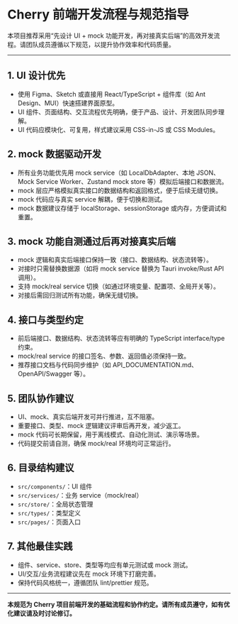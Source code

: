 # Cherry 前端开发流程与规范指导

本项目推荐采用“先设计 UI + mock 功能开发，再对接真实后端”的高效开发流程。请团队成员遵循以下规范，以提升协作效率和代码质量。

---

## 1. UI 设计优先
- 使用 Figma、Sketch 或直接用 React/TypeScript + 组件库（如 Ant Design、MUI）快速搭建界面原型。
- UI 组件、页面结构、交互流程优先明确，便于产品、设计、开发团队同步理解。
- UI 代码应模块化、可复用，样式建议采用 CSS-in-JS 或 CSS Modules。

## 2. mock 数据驱动开发
- 所有业务功能优先用 mock service（如 LocalDbAdapter、本地 JSON、Mock Service Worker、Zustand mock store 等）模拟后端接口和数据流。
- mock 层应严格模拟真实接口的数据结构和返回格式，便于后续无缝切换。
- mock 代码应与真实 service 解耦，便于切换和测试。
- mock 数据建议存储于 localStorage、sessionStorage 或内存，方便调试和重置。

## 3. mock 功能自测通过后再对接真实后端
- mock 逻辑和真实后端接口保持一致（接口、数据结构、状态流转等）。
- 对接时只需替换数据源（如将 mock service 替换为 Tauri invoke/Rust API 调用）。
- 支持 mock/real service 切换（如通过环境变量、配置项、全局开关等）。
- 对接后需回归测试所有功能，确保无缝切换。

## 4. 接口与类型约定
- 前后端接口、数据结构、状态流转等应有明确的 TypeScript interface/type 约束。
- mock/real service 的接口签名、参数、返回值必须保持一致。
- 推荐接口文档与代码同步维护（如 API_DOCUMENTATION.md、OpenAPI/Swagger 等）。

## 5. 团队协作建议
- UI、mock、真实后端开发可并行推进，互不阻塞。
- 重要接口、类型、mock 逻辑建议评审后再开发，减少返工。
- mock 代码可长期保留，用于离线模式、自动化测试、演示等场景。
- 代码提交前请自测，确保 mock/real 环境均可正常运行。

## 6. 目录结构建议
- `src/components/`：UI 组件
- `src/services/`：业务 service（mock/real）
- `src/store/`：全局状态管理
- `src/types/`：类型定义
- `src/pages/`：页面入口

## 7. 其他最佳实践
- 组件、service、store、类型等均应有单元测试或 mock 测试。
- UI/交互/业务流程建议先在 mock 环境下打磨完善。
- 保持代码风格统一，遵循团队 lint/prettier 规范。

---

**本规范为 Cherry 项目前端开发的基础流程和协作约定。请所有成员遵守，如有优化建议请及时讨论修订。** 
